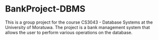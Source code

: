 # BankProject-DBMS

This is a group project for the course CS3043 - Database Systems at the University of Moratuwa. The project is a bank management system that allows the user to perform various operations on the database.
